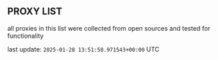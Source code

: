 ## PROXY LIST

all proxies in this list were collected from open sources and tested for functionality

last update: `2025-01-28 13:51:58.971543+00:00` UTC